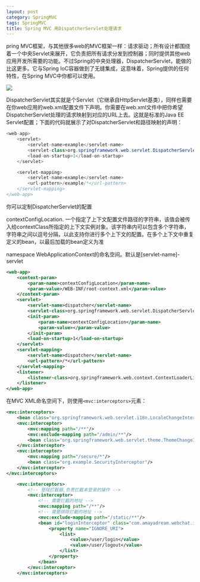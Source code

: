 ```yaml
---
layout: post
category: SpringMVC
tags: SpringMVC
title: Spring MVC 用DispatcherServlet处理请求
---
```


pring MVC框架，与其他很多web的MVC框架一样：请求驱动；所有设计都围绕着一个中央Servlet来展开，它负责把所有请求分发到控制器；同时提供其他web应用开发所需要的功能。不过Spring的中央处理器，DispatcherServlet，能做的比这更多。它与Spring IoC容器做到了无缝集成，这意味着，Spring提供的任何特性，在Spring MVC中你都可以使用。

![](https://i.imgur.com/aoh43Xp.jpg)


DispatcherServlet其实就是个Servlet（它继承自HttpServlet基类），同样也需要在你web应用的web.xml配置文件下声明。你需要在web.xml文件中把你希望DispatcherServlet处理的请求映射到对应的URL上去。这就是标准的Java EE Servlet配置；下面的代码就展示了对DispatcherServlet和路径映射的声明：

```java
<web-app>
    <servlet>
        <servlet-name>example</servlet-name>
        <servlet-class>org.springframework.web.servlet.DispatcherServlet</servlet-class>
        <load-on-startup>1</load-on-startup>
    </servlet>

    <servlet-mapping>
        <servlet-name>example</servlet-name>
        <url-pattern>/example/*</url-pattern>
    </servlet-mapping>
</web-app>
```

你可以定制DispatcherServlet的配置

contextConfigLocation. 	一个指定了上下文配置文件路径的字符串，该值会被传入给contextClass所指定的上下文实例对象。该字符串内可以包含多个字符串，字符串之间以逗号分隔，以此支持你进行多个上下文的配置。在多个上下文中重复定义的bean，以最后加载的bean定义为准

namespace	WebApplicationContext的命名空间。默认是[servlet-name]-servlet

```xml
<web-app>
    <context-param>
        <param-name>contextConfigLocation</param-name>
        <param-value>/WEB-INF/root-context.xml</param-value>
    </context-param>
    <servlet>
        <servlet-name>dispatcher</servlet-name>
        <servlet-class>org.springframework.web.servlet.DispatcherServlet</servlet-class>
        <init-param>
            <param-name>contextConfigLocation</param-name>
            <param-value></param-value>
        </init-param>
        <load-on-startup>1</load-on-startup>
    </servlet>
    <servlet-mapping>
        <servlet-name>dispatcher</servlet-name>
        <url-pattern>/*</url-pattern>
    </servlet-mapping>
    <listener>
        <listener-class>org.springframework.web.context.ContextLoaderListener</listener-class>
    </listener>
</web-app>
```

在MVC XML命名空间下，则使用```<mvc:interceptors>```元素：

```xml
<mvc:interceptors>
    <bean class="org.springframework.web.servlet.i18n.LocaleChangeInterceptor"/>
    <mvc:interceptor>
        <mvc:mapping path="/**"/>
        <mvc:exclude-mapping path="/admin/**"/>
        <bean class="org.springframework.web.servlet.theme.ThemeChangeInterceptor"/>
    </mvc:interceptor>
    <mvc:interceptor>
        <mvc:mapping path="/secure/*"/>
        <bean class="org.example.SecurityInterceptor"/>
    </mvc:interceptor>
</mvc:interceptors>
```

```xml
    <mvc:interceptors>
        <!-- 登陆拦截器,负责拦截未登录的操作 -->
        <mvc:interceptor>
            <!-- 需要拦截的地址 -->
            <mvc:mapping path="/**"/>
            <!-- 需要排除拦截的地址 -->
            <mvc:exclude-mapping path="/static/**"/>
            <bean id="loginInterceptor" class="com.amayadream.webchat.interceptor.LoginInterceptor">
                <property name="IGNORE_URI">
                    <list>
                        <value>/user/login</value>
                        <value>/user/logout</value>
                    </list>
                </property>
            </bean>
        </mvc:interceptor>
    </mvc:interceptors>
```
